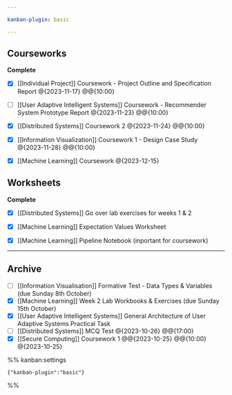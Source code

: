 ```yaml
---

kanban-plugin: basic

---
```


## Courseworks

**Complete**
- [x] [[Individual Project]] Coursework - Project Outline and Specification Report @{2023-11-17} @@{10:00}
- [ ] [[User Adaptive Intelligent Systems]] Coursework - Recommender System Prototype Report @{2023-11-23} @@{10:00}
- [x] [[Distributed Systems]] Coursework 2 @{2023-11-24} @@{10:00}
- [x] [[Information Visualization]] Coursework 1 - Design Case Study @{2023-11-28} @@{10:00}
- [x] [[Machine Learning]] Coursework @{2023-12-15}


## Worksheets

**Complete**
- [x] [[Distributed Systems]] Go over lab exercises for weeks 1 & 2
- [x] [[Machine Learning]] Expectation Values Worksheet
- [x] [[Machine Learning]] Pipeline Notebook (inportant for coursework)


***

## Archive

- [ ] [[Information Visualisation]] Formative Test - Data Types & Variables (due Sunday 8th October)
- [x] [[Machine Learning]] Week 2 Lab Workbooks & Exercises (due Sunday 15th October)
- [x] [[User Adaptive Intelligent Systems]] General Architecture of User Adaptive Systems Practical Task
- [ ] [[Distributed Systems]] MCQ Test @{2023-10-26} @@{17:00}
- [x] [[Secure Computing]] Coursework 1 @@{2023-10-25} @@{10:00} @{2023-10-25}

%% kanban:settings
```
{"kanban-plugin":"basic"}
```
%%